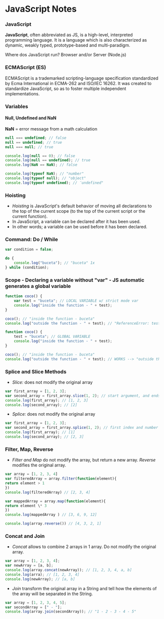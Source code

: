 # JavaScript Notes

### JavaScript

**JavaScript**, often abbreviated as JS, is a high-level, interpreted programming language. It is a language which is also characterized as dynamic, weakly typed, prototype-based and multi-paradigm.

Where dos JavaScript run? Browser and/or Server (Node.js)

### ECMAScript (ES)

ECMAScript is a trademarked scripting-language specification standardized by Ecma International in ECMA-262 and ISO/IEC 16262. It was created to standardize JavaScript, so as to foster multiple independent implementations.

### Variables

#### Null, Undefined and NaN

**NaN** = error message from a math calculation

```javascript
null === undefined; // false
null == undefined; // true
null === null; // true

console.log(null == 0); // false
console.log(null == undefined); // true
console.log(NaN == NaN); // false

console.log(typeof NaN); // "number"
console.log(typeof null); // "object"
console.log(typeof undefined); // ¨undefined"
```

### Hoisting

-   _Hoisting_ is JavaScript's default behavior of moving all declarations to the top of the current scope (to the top of the current script or the current function).
-   In JavaScript, a variable can be declared after it has been used.
-   In other words; a variable can be used before it has been declared.

### Command: Do / While

```javascript
var condition = false;

do {
    console.log("buceta"); // "buceta" 1x
} while (condition);
```

### Scope - Declaring a variable without "var" - JS automatic generates a global variable

```javascript
function coco() {
    var test = "buceta"; // LOCAL VARIABLE w/ strict mode var
    console.log("inside the function - " + test);
}

coco(); // "inside the function - buceta"
console.log("outside the function - " + test); // "ReferenceError: test is not defined
```

```javascript
function coco() {
    test = "buceta"; // GLOBAL VARIABLE
    console.log("inside the function - " + test);
}

coco(); // "inside the function - buceta"
console.log("outside the function - " + test); // WORKS --> "outside the function - buceta"
```

### Splice and Slice Methods

-   _Slice:_ does not modify the original array

```javascript
var first_array = [1, 2, 3];
var second_array = first_array.slice(1, 2); // start argument, and ends at (but does not include)
console.log(first_array); // [1, 2, 3]
console.log(second_array); // [2]
```

-   _Splice:_ does not modify the original array

```javascript
var first_array = [1, 2, 3];
var second_array = first_array.splice(1, 2); // first index and number of elements
console.log(first_array); // [1]
console.log(second_array); // [2, 3]
```

### Filter, Map, Reverse

-   _Filter and Map_ do not modify the array, but return a new array. _Reverse_ modifies the original array.

```javascript
var array = [1, 2, 3, 4]
var filteredArray = array.filter(function(element){
return element > 1
})
console.log(filteredArray) // [2, 3, 4]

var mappedArray = array.map(function(element){
return element \* 3
})
console.log(mappedArray ) // [3, 6, 9, 12]

console.log(array.reverse()) // [4, 3, 2, 1]
```

### Concat and Join

-   _Concat_ allows to combine 2 arrays in 1 array. Do not modify the original array.

```javascript
var array = [1, 2, 3, 4];
var newArray = [a, b];
console.log(array.concat(newArray)); // [1, 2, 3, 4, a, b]
console.log(arra); // [1, 2, 3, 4]
console.log(newArray); // [a, b]
```

-   _Join_ transform the original array in a String and tell how the elements of the array will be separated in the String.

```javascript
var array = [1, 2, 3, 4, 5];
var secondArray = [" - "];
console.log(array.join(secondArray)); // "1 - 2 - 3 - 4 - 5"
```
